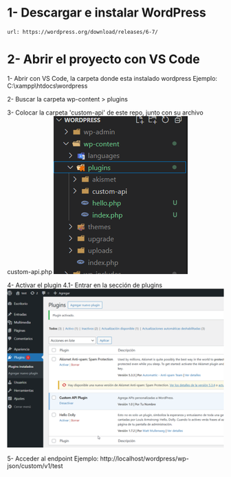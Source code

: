 # 1- Descargar e instalar WordPress
```
url: https://wordpress.org/download/releases/6-7/
```

# 2- Abrir el proyecto con VS Code
1- Abrir con VS Code, la carpeta donde esta instalado wordpress
    Ejemplo: C:\xampp\htdocs\wordpress

2- Buscar la carpeta wp-content > plugins

3- Colocar la carpeta 'custom-api' de este repo, junto con su archivo custom-api.php
    ![Plugin Directory](wp-content/plugins/custom-api/docs/path_plugin.png)
    
4- Activar el plugin
    4.1- Entrar en la sección de plugins
    ![Activar Plugin](wp-content/plugins/custom-api/docs/activa_plugin.png)

5- Acceder al endpoint
    Ejemplo: http://localhost/wordpress/wp-json/custom/v1/test